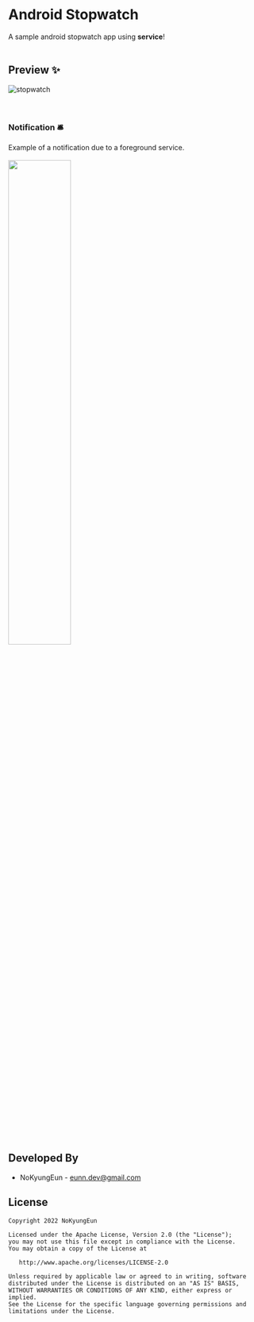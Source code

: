 # Android Stopwatch

A sample android stopwatch app using **service**!
<br>
<br>
## Preview ✨
![stopwatch](https://user-images.githubusercontent.com/74607521/201037666-69fa6dca-ea19-457c-bcc1-8959e0877370.gif)
<br><br><br>
### Notification 🛎️
Example of a notification due to a foreground service.
<br><br>
<img src="https://user-images.githubusercontent.com/74607521/201038763-4379b2cf-3377-4dc9-b40b-91b1c6af811e.gif" width=50%>
<br><br>


Developed By
------------------------------------
* NoKyungEun - <eunn.dev@gmail.com> 

License
------------------------------------
    Copyright 2022 NoKyungEun

    Licensed under the Apache License, Version 2.0 (the "License");
    you may not use this file except in compliance with the License.
    You may obtain a copy of the License at

       http://www.apache.org/licenses/LICENSE-2.0

    Unless required by applicable law or agreed to in writing, software
    distributed under the License is distributed on an "AS IS" BASIS,
    WITHOUT WARRANTIES OR CONDITIONS OF ANY KIND, either express or implied.
    See the License for the specific language governing permissions and
    limitations under the License.
